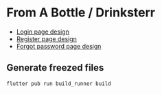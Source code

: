 # From A Bottle / Drinksterr

- [Login page design](https://www.nintyzeros.com/2021/01/flutter-login-signup.html)
- [Register page design](https://www.nintyzeros.com/2021/01/flutter-login-signup.html)
- [Forgot password page design](https://www.nintyzeros.com/2021/01/flutter-login-signup.html)

## Generate freezed files  
```
flutter pub run build_runner build
```  

